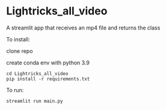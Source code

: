 # Lightricks_all_video
A streamlit app that receives an mp4 file and returns the class 


To install:

clone repo

create conda env with python 3.9


```
cd Lightricks_all_video
pip install -r requirements.txt
```

To run:
```
streamlit run main.py
```
